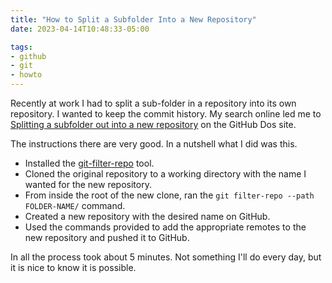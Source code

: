 ```yaml
---
title: "How to Split a Subfolder Into a New Repository"
date: 2023-04-14T10:48:33-05:00

tags:
- github
- git
- howto
---
```

Recently at work I had to split a sub-folder in a repository into its own repository. I wanted to
keep the commit history. My search online led me to [Splitting a subfolder out into a new
repository](https://docs.github.com/en/get-started/using-git/splitting-a-subfolder-out-into-a-new-repository
"Splitting a subfolder out into a new repository") on the GitHub Dos site.

The instructions there are very good. In a nutshell what I did was this.

* Installed the [git-filter-repo](https://github.com/newren/git-filter-repo "git-filter-repo") tool.
* Cloned the original repository to a working directory with the name I wanted for the new
  repository.
* From inside the root of the new clone, ran the `git filter-repo --path FOLDER-NAME/` command.
* Created a new repository with the desired name on GitHub.
* Used the commands provided to add the appropriate remotes to the new repository and pushed it to
  GitHub.

In all the process took about 5 minutes. Not something I'll do every day, but it is nice to know it
is possible.
